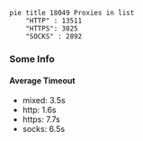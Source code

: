 
```mermaid
pie title 18049 Proxies in list
    "HTTP" : 13511
    "HTTPS": 3025
    "SOCKS" : 2892
```

### Some Info
#### Average Timeout

- mixed: 3.5s
- http: 1.6s
- https: 7.7s
- socks: 6.5s
